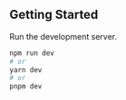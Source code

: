 ## Getting Started

Run the development server.

```bash
npm run dev
# or
yarn dev
# or
pnpm dev
```
